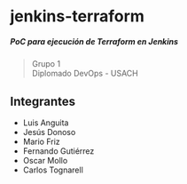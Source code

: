 # jenkins-terraform
##### PoC para ejecución de Terraform en Jenkins  
>Grupo 1  
>Diplomado DevOps - USACH

## Integrantes
- Luis Anguita
- Jesús Donoso
- Mario Friz
- Fernando Gutiérrez
- Oscar Mollo
- Carlos Tognarell